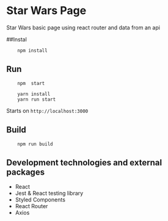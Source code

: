 # Star Wars Page

Star Wars basic page using react router and data from an api


##Instal
```
    npm install

```

## Run
```
    npm  start
```

```
    yarn install
    yarn run start
```
Starts on `http://localhost:3000`

## Build
```
    npm run build
```

## Development technologies and external packages
* React 
* Jest & React testing library
* Styled Components
* React Router
* Axios

